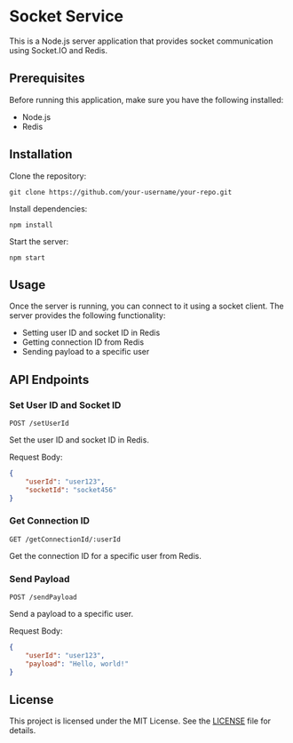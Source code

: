 # Socket Service

This is a Node.js server application that provides socket communication using Socket.IO and Redis.

## Prerequisites

Before running this application, make sure you have the following installed:

- Node.js
- Redis

## Installation

Clone the repository:

``` git
git clone https://github.com/your-username/your-repo.git
```

Install dependencies:

``` npm
npm install
```

Start the server:

``` npm
npm start
```

## Usage

Once the server is running, you can connect to it using a socket client. The server provides the following functionality:

- Setting user ID and socket ID in Redis
- Getting connection ID from Redis
- Sending payload to a specific user

## API Endpoints

### Set User ID and Socket ID

``` postman
POST /setUserId
```

Set the user ID and socket ID in Redis.

Request Body:

```json
{
    "userId": "user123",
    "socketId": "socket456"
}
```

### Get Connection ID

```postman
GET /getConnectionId/:userId
```

Get the connection ID for a specific user from Redis.

### Send Payload

```postman
POST /sendPayload
```

Send a payload to a specific user.

Request Body:

```json
{
    "userId": "user123",
    "payload": "Hello, world!"
}
```

## License

This project is licensed under the MIT License. See the [LICENSE](LICENSE) file for details.
